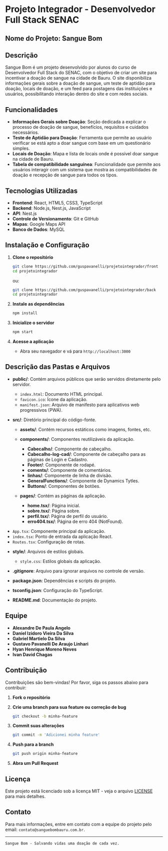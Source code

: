 # Projeto Integrador - Desenvolvedor Full Stack SENAC

## Nome do Projeto: Sangue Bom

## Descrição
Sangue Bom é um projeto desenvolvido por alunos do curso de Desenvolvedor Full Stack do SENAC, com o objetivo de criar um site para incentivar a doação de sangue na cidade de Bauru. O site disponibiliza informações gerais sobre a doação de sangue, um teste de aptidão para doação, locais de doação, e um feed para postagens das instituições e usuários, possibilitando interação dentro do site e com redes sociais.

## Funcionalidades
- **Informações Gerais sobre Doação**: Seção dedicada a explicar o processo de doação de sangue, benefícios, requisitos e cuidados necessários.
- **Teste de Aptidão para Doação**: Ferramenta que permite ao usuário verificar se está apto a doar sangue com base em um questionário simples.
- **Locais de Doação**: Mapa e lista de locais onde é possível doar sangue na cidade de Bauru.
- **Tabela de compatibilidade sanguínea**: Funcionalidade que permite aos usuários interagir com um sistema que mostra as compatibilidades de doação e recepção de sangue para todos os tipos.

## Tecnologias Utilizadas
- **Frontend**: React, HTML5, CSS3, TypeScript
- **Backend**: Node.js, Nest.js, JavaScript
- **API**: Nest.js
- **Controle de Versionamento**: Git e GitHub
- **Mapas**: Google Maps API
- **Banco de Dados**: MySQL
<!-- 
- **Autenticação**: 
- **Hospedagem**: 
- **Gerenciamento de Estado**: -->

## Instalação e Configuração
1. **Clone o repositório**
   ```bash
   git clone https://github.com/guspavanelli/projetointegrador/front
   cd projetointegrador
   ```

   ou:

    ```bash
   git clone https://github.com/guspavanelli/projetointegrador/back
   cd projetointegrador
   ```

3. **Instale as dependências**
   ```bash
   npm install
   ```

<!--3. **Configuração do Banco de Dados**
   - Configure a conexão com o MongoDB no arquivo `.env`:
     ```
     MONGODB_URI=sua_uri_do_mongodb
     JWT_SECRET=sua_chave_secreta
     ```
-->
3. **Inicialize o servidor**
   ```bash
   npm start
   ```

4. **Acesse a aplicação**
   - Abra seu navegador e vá para `http://localhost:3000`

## Descrição das Pastas e Arquivos

- **public/**: Contém arquivos públicos que serão servidos diretamente pelo servidor.
  - `index.html`: Documento HTML principal.
  - `favicon.ico`: Ícone da aplicação.
  - `manifest.json`: Arquivo de manifesto para aplicativos web progressivos (PWA).

- **src/**: Diretório principal do código-fonte.
  - **assets/**: Contém recursos estáticos como imagens, fontes, etc.
  - **components/**: Componentes reutilizáveis da aplicação.
    - **Cabecalho/**: Componente de cabeçalho.
    - **Cabecalho-log-cad/**: Componente de cabeçalho para as páginas de Login e Cadastro.
    - **Footer/**: Componente de rodapé.
    - **coments/**: Componente de comentários.
    - **linhas/**: Componente de linha de divisão.
    - **GeneralFunctions/**: Componente de Dynamics Tytles.
    - **Buttons/**: Componentes de botões.
  - **pages/**: Contém as páginas da aplicação.

    - **home.tsx/**: Página inicial.
    - **sobre.tsx/**: Página sobre.
    - **perfil.tsx/**: Página de perfil do usuário.
    - **erro404.tsx/**: Página de erro 404 (NotFound).
<!-- **services/**: Módulos para interação com APIs e serviços externos.
    - `api.ts`: Configuração e chamadas de API.
    - `auth.ts`: Funções de autenticação.
  - **utils/**: Funções utilitárias e constantes.
    - `helpers.ts`: Funções auxiliares.
    - `constants.ts`: Constantes da aplicação.-->
  - `App.tsx`: Componente principal da aplicação.
  - `index.tsx`: Ponto de entrada da aplicação React.
  - `Routes.tsx`: Configuração de rotas.
  <!-- **store/**: Gerenciamento de estado com Redux (se aplicável).
    - `actions.ts`: Ações do Redux.
    - `reducers.ts`: Redutores do Redux.
    - `store.ts`: Configuração da store do Redux.-->
  - **style/**: Arquivos de estilos globais.
    - `style.css`: Estilos globais da aplicação.

- **.gitignore**: Arquivo para ignorar arquivos no controle de versão.
- **package.json**: Dependências e scripts do projeto.
- **tsconfig.json**: Configuração do TypeScript.
- **README.md**: Documentação do projeto.

## Equipe
- **Alexandre De Paula Angelo**
- **Daniel Izidoro Vieira Da Silva** 
- **Gabriel Martielo Da Silva**
- **Gustavo Pavanelli De Araujo Linhari**
- **Hyan Henrique Moreno Neves**
- **Ivan David Chagas**

## Contribuição
Contribuições são bem-vindas! Por favor, siga os passos abaixo para contribuir:

1. **Fork o repositório**

2. **Crie uma branch para sua feature ou correção de bug**
   ```bash
   git checkout -b minha-feature
   ```
3. **Commit suas alterações**
   ```bash
   git commit -m 'Adicionei minha feature'
   ```
4. **Push para a branch**
   ```bash
   git push origin minha-feature
   ```
5. **Abra um Pull Request**

## Licença
Este projeto está licenciado sob a licença MIT - veja o arquivo [LICENSE](LICENSE) para mais detalhes.

## Contato
Para mais informações, entre em contato com a equipe do projeto pelo email: `contato@sanguebombauru.com.br`.

---

    Sangue Bom - Salvando vidas uma doação de cada vez.
